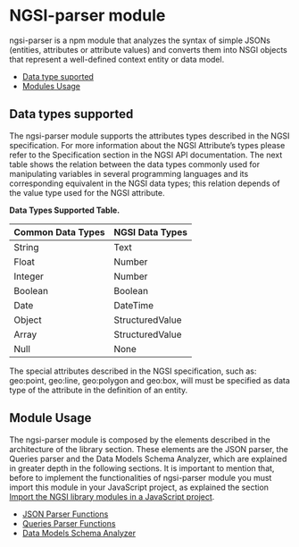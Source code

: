 # NGSI-parser module

ngsi-parser is a npm module that analyzes the syntax of simple JSONs (entities, attributes or attribute values) and converts them into NSGI objects that represent a well-defined context entity or data model.

* [Data type suported](#data-type-supported)
* [Modules Usage](#modules-usage)

## Data types supported
The ngsi-parser module supports the attributes types described in the NGSI specification. For more information about the NGSI Attribute’s types please refer to the Specification section in the NGSI API documentation. 
The next table shows the relation between the data types commonly used for manipulating variables in several programming languages and its corresponding equivalent in the NGSI data types; this relation depends of the value type used for the NGSI attribute.

**Data Types Supported Table.**

|Common Data Types | NGSI Data Types | 
|------------ | -------------
|String |  Text  |
|Float  |  Number  |
|Integer  |  Number  |
|Boolean  |  Boolean  |
|Date  |  DateTime  |
|Object  |  StructuredValue  |
|Array  |  StructuredValue  |
|Null  |  None  |

The special attributes described in the NGSI specification, such as: geo:point, geo:line, geo:polygon and geo:box, will must be specified as data type of the attribute in the definition of an entity.

## Module Usage
The ngsi-parser module is composed by the elements described in the architecture of the library section. These elements are the JSON parser, the Queries parser and the Data Models Schema Analyzer, which are explained in greater depth in the following sections.
It is important to mention that, before to implement the functionalities of ngsi-parser module you must import this module in your JavaScript project, as explained the section [Import the NGSI library modules in a JavaScript project](../usersManual.md).

* [JSON Parser Functions](docs/JSONParser.md)
* [Queries Parser Functions](docs/QueriesParser.md)
* [Data Models Schema Analyzer](docs/SchemasAnalizer.md)


